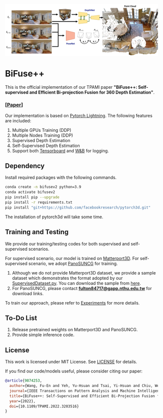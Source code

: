 <p align='center'>
<img src='src/teaser.jpg'>
</p>

# BiFuse++
This is the official implementation of our TPAMI paper **"BiFuse++: Self-supervised and Efficient Bi-projection Fusion for 360 Depth Estimation"**. 

### [[Paper](https://arxiv.org/abs/2209.02952)]

Our implementation is based on [Pytorch Lightning](https://www.pytorchlightning.ai/). The following features are included:
1. Multiple GPUs Training (DDP)
2. Multiple Nodes Training (DDP)
3. Supervised Depth Estimation
4. Self-Supervised Depth Estimation
5. Support both [Tensorboard](https://www.tensorflow.org/tensorboard) and [W&B](https://wandb.ai/site) for logging.


## Dependency
Install required packages with the following commands.
```bash
conda create -n bifusev2 python=3.9
conda activate bifusev2
pip install pip --upgrade
pip install -r requirements.txt
pip install "git+https://github.com/facebookresearch/pytorch3d.git"
```
The installation of pytorch3d will take some time.

## Training and Testing
We provide our training/testing codes for both supervised and self-supervised scenarios. 

For supervised scenario, our model is trained on [Matterport3D](https://niessner.github.io/Matterport/). For self-supervised scenario, we adopt [PanoSUNCG](https://aliensunmin.github.io/project/360-depth/) for training.

1. Although we do not provide Matterport3D dataset, we provide a sample dataset which demonstrates the format adopted by our [SupervisedDataset.py](./BiFusev2/Dataset/SupervisedDataset.py). You can download the sample from [here](https://drive.google.com/file/d/1NA5hWrvPGkMjAuktLu6qw91D8WqJv_6U/view?usp=sharing).
2. For PanoSUNCG, please contact **fulton84717@gapp.nthu.edu.tw** for download links.

To train our approach, please refer to [Experiments](./Experiments) for more details.

## To-Do List
1. Release pretrained weights on Matterport3D and PanoSUNCG.
2. Provide simple inference code.

## License
This work is licensed under MIT License. See [LICENSE](./LICENSE) for details.

If you find our code/models useful, please consider citing our paper:
```bibtex
@article{9874253,
  author={Wang, Fu-En and Yeh, Yu-Hsuan and Tsai, Yi-Hsuan and Chiu, Wei-Chen and Sun, Min},
  journal={IEEE Transactions on Pattern Analysis and Machine Intelligence}, 
  title={BiFuse++: Self-Supervised and Efficient Bi-Projection Fusion for $360^{\circ }$ Depth Estimation}, 
  year={2022},
  doi={10.1109/TPAMI.2022.3203516}
}
```
